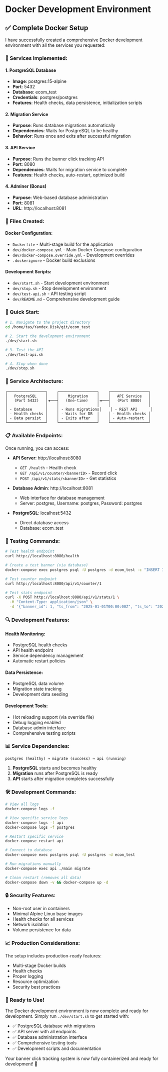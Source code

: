 # Docker Development Environment

## ✅ **Complete Docker Setup**

I have successfully created a comprehensive Docker development environment with all the services you requested:

### **🐳 Services Implemented:**

#### 1. **PostgreSQL Database**
- **Image**: postgres:15-alpine
- **Port**: 5432
- **Database**: ecom_test
- **Credentials**: postgres/postgres
- **Features**: Health checks, data persistence, initialization scripts

#### 2. **Migration Service**
- **Purpose**: Runs database migrations automatically
- **Dependencies**: Waits for PostgreSQL to be healthy
- **Behavior**: Runs once and exits after successful migration

#### 3. **API Service**
- **Purpose**: Runs the banner click tracking API
- **Port**: 8080
- **Dependencies**: Waits for migration service to complete
- **Features**: Health checks, auto-restart, optimized build

#### 4. **Adminer (Bonus)**
- **Purpose**: Web-based database administration
- **Port**: 8081
- **URL**: http://localhost:8081

### **📁 Files Created:**

#### **Docker Configuration:**
- `Dockerfile` - Multi-stage build for the application
- `dev/docker-compose.yml` - Main Docker Compose configuration
- `dev/docker-compose.override.yml` - Development overrides
- `.dockerignore` - Docker build exclusions

#### **Development Scripts:**
- `dev/start.sh` - Start development environment
- `dev/stop.sh` - Stop development environment  
- `dev/test-api.sh` - API testing script
- `dev/README.md` - Comprehensive development guide

### **🚀 Quick Start:**

```bash
# 1. Navigate to the project directory
cd /home/tas/Yandex.Disk/git/ecom_test

# 2. Start the development environment
./dev/start.sh

# 3. Test the API
./dev/test-api.sh

# 4. Stop when done
./dev/stop.sh
```

### **🔧 Service Architecture:**

```
┌─────────────────┐    ┌─────────────────┐    ┌─────────────────┐
│   PostgreSQL    │    │    Migration    │    │   API Service   │
│   (Port 5432)   │◄───┤   (One-time)    │◄───┤   (Port 8080)   │
│                 │    │                 │    │                 │
│ - Database      │    │ - Runs migrations│    │ - REST API      │
│ - Health checks │    │ - Waits for DB  │    │ - Health checks │
│ - Data persist  │    │ - Exits after   │    │ - Auto-restart  │
└─────────────────┘    └─────────────────┘    └─────────────────┘
```

### **📋 Available Endpoints:**

Once running, you can access:

- **API Server**: http://localhost:8080
  - `GET /health` - Health check
  - `GET /api/v1/counter/<bannerID>` - Record click
  - `POST /api/v1/stats/<bannerID>` - Get statistics

- **Database Admin**: http://localhost:8081
  - Web interface for database management
  - Server: postgres, Username: postgres, Password: postgres

- **PostgreSQL**: localhost:5432
  - Direct database access
  - Database: ecom_test

### **🧪 Testing Commands:**

```bash
# Test health endpoint
curl http://localhost:8080/health

# Create a test banner (via database)
docker-compose exec postgres psql -U postgres -d ecom_test -c "INSERT INTO banners (name) VALUES ('Test Banner');"

# Test counter endpoint
curl http://localhost:8080/api/v1/counter/1

# Test stats endpoint
curl -X POST http://localhost:8080/api/v1/stats/1 \
  -H "Content-Type: application/json" \
  -d '{"banner_id": 1, "ts_from": "2025-01-01T00:00:00Z", "ts_to": "2025-01-31T23:59:59Z"}'
```

### **🔍 Development Features:**

#### **Health Monitoring:**
- PostgreSQL health checks
- API health endpoint
- Service dependency management
- Automatic restart policies

#### **Data Persistence:**
- PostgreSQL data volume
- Migration state tracking
- Development data seeding

#### **Development Tools:**
- Hot reloading support (via override file)
- Debug logging enabled
- Database admin interface
- Comprehensive testing scripts

### **📊 Service Dependencies:**

```
postgres (healthy) → migrate (success) → api (running)
```

1. **PostgreSQL** starts and becomes healthy
2. **Migration** runs after PostgreSQL is ready
3. **API** starts after migration completes successfully

### **🛠️ Development Commands:**

```bash
# View all logs
docker-compose logs -f

# View specific service logs
docker-compose logs -f api
docker-compose logs -f postgres

# Restart specific service
docker-compose restart api

# Connect to database
docker-compose exec postgres psql -U postgres -d ecom_test

# Run migrations manually
docker-compose exec api ./main migrate

# Clean restart (removes all data)
docker-compose down -v && docker-compose up -d
```

### **🔒 Security Features:**

- Non-root user in containers
- Minimal Alpine Linux base images
- Health checks for all services
- Network isolation
- Volume persistence for data

### **📈 Production Considerations:**

The setup includes production-ready features:
- Multi-stage Docker builds
- Health checks
- Proper logging
- Resource optimization
- Security best practices

### **🎉 Ready to Use!**

The Docker development environment is now complete and ready for development. Simply run `./dev/start.sh` to get started with:

- ✅ PostgreSQL database with migrations
- ✅ API server with all endpoints
- ✅ Database administration interface
- ✅ Comprehensive testing tools
- ✅ Development scripts and documentation

Your banner click tracking system is now fully containerized and ready for development! 🚀
